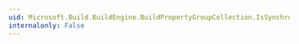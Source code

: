 ```yaml
---
uid: Microsoft.Build.BuildEngine.BuildPropertyGroupCollection.IsSynchronized
internalonly: False
---
```


